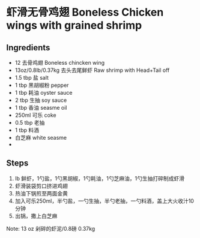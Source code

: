 # 虾滑无骨鸡翅 Boneless Chicken wings with grained shrimp
## Ingredients
- 12 去骨鸡翅 Boneless chincken wing 
- 13oz/0.8lb/0.37kg 去头去尾鲜虾 Raw shrimp with Head+Tail off
- 1.5 tbp 盐 salt
- 1 tbp 黑胡椒粉 pepper
- 1 tbp 耗油 oyster sauce
- 2 tbp 生抽 soy sauce
- 1 tbp 香油 seasme oil
- 250ml 可乐 coke
- 0.5 tbp 老抽
- 1 tbp 料酒
- 白芝麻 white seasme
- 

## Steps
1. lb 鲜虾，1勺盐，1勺黑胡椒，1勺耗油，1勺芝麻油，1勺生抽打碎制成虾滑
2. 虾滑装袋剪口挤进鸡翅
3. 热油下锅煎至两面金黄
4. 加入可乐250ml，半勺盐，一勺生抽，半勺老抽，一勺料酒，盖上大火收汁10分钟
5. 出锅，撒上白芝麻

Note:
13 oz 剁碎的虾泥/0.8磅 0.37kg
